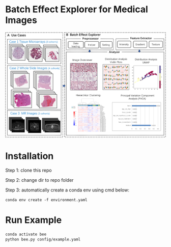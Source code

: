 # Batch Effect Explorer for Medical Images

![](docs/beex_overview.png)

# Installation
Step 1: clone this repo

Step 2: change dir to repo folder  

Step 3: automatically create a conda env using cmd below:
```
conda env create -f environment.yaml
```

# Run Example
```
conda activate bee
python bee.py config/example.yaml
```

